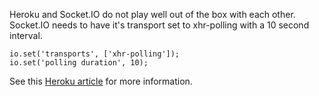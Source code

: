 Heroku and Socket.IO do not play well out of the box with each other. Socket.IO needs to have it's transport set to xhr-polling with a 10 second interval.

`io.set('transports', ['xhr-polling']);`   
`io.set('polling duration', 10);`

See this [Heroku article](https://devcenter.heroku.com/articles/using-socket-io-with-node-js-on-heroku/) for more information.